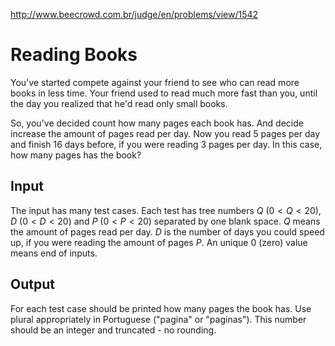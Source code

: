 http://www.beecrowd.com.br/judge/en/problems/view/1542

# Reading Books

You've started compete against your friend to see who can read more books in
less time. Your friend used to read much more fast than you, until the day you
realized that he'd read only small books.

So, you've decided count how many pages each book has. And decide increase the
amount of pages read per day. Now you read 5 pages per day and finish 16 days
before, if you were reading 3 pages per day. In this case, how many pages has
the book?

## Input

The input has many test cases. Each test has tree numbers $Q$ ($0 < Q < 20$),
$D$ ($0 < D < 20$) and $P$ ($0 < P < 20$) separated by one blank space. $Q$
means the amount of pages read per day. $D$ is the number of days you could
speed up, if you were reading the amount of pages $P$. An unique 0 (zero)
value means end of inputs.

## Output

For each test case should be printed how many pages the book has. Use plural
appropriately in Portuguese ("pagina" or "paginas"). This number should be an
integer and truncated - no rounding.
